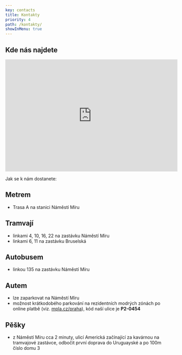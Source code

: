 ```yaml
---
key: contacts
title: Kontakty
priority: 4
path: /kontakty/
showInMenu: true
---
```

## Kde nás najdete

<iframe width="540" height="350" frameborder="0" scrolling="no" marginheight="0" marginwidth="0" src="https://maps.google.com/maps?hl=cs&amp;q=Uruguayská 3&#10;+&#10;Praha 2, 120 00&amp;output=embed"></iframe>

Jak se k nám dostanete:

## Metrem

* Trasa A na stanici Náměstí Míru

## Tramvají

* linkami 4, 10, 16, 22 na zastávku Náměstí Míru
* linkami 6, 11 na zastávku Bruselská

## Autobusem

* linkou 135 na zastávku Náměstí Míru

## Autem

* lze zaparkovat na Náměstí Míru
* možnost krátkodobého parkování na rezidentních modrých zónách po online platbě (viz. [mpla.cz/praha](http://mpla.cz/praha)), kód naší ulice je **P2-0454**

## Pěšky

* z Náměstí Míru cca 2 minuty, ulicí Americká začínající za kavárnou na tramvajové zastávce, odbočit první doprava do Uruguayské a po 100m číslo domu 3
